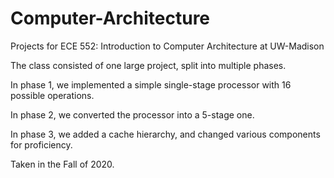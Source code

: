 # Computer-Architecture
Projects for ECE 552: Introduction to Computer Architecture at UW-Madison

The class consisted of one large project, split into multiple phases.

In phase 1, we implemented a simple single-stage processor with 16 possible operations.

In phase 2, we converted the processor into a 5-stage one.

In phase 3, we added a cache hierarchy, and changed various components for proficiency.

Taken in the Fall of 2020.

